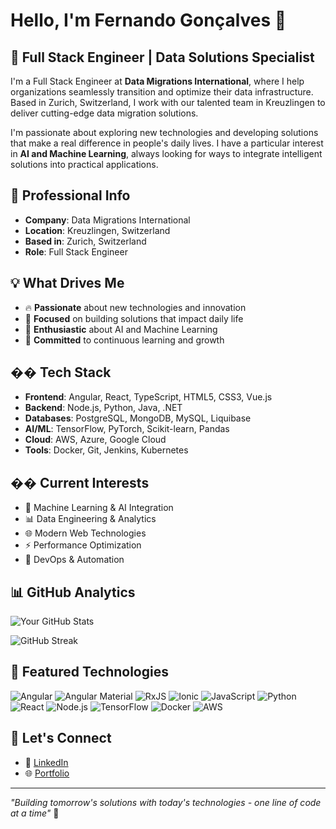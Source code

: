 # Hello, I'm Fernando Gonçalves 👋

## 🚀 Full Stack Engineer | Data Solutions Specialist

I'm a Full Stack Engineer at **Data Migrations International**, where I help organizations seamlessly transition and optimize their data infrastructure. Based in Zurich, Switzerland, I work with our talented team in Kreuzlingen to deliver cutting-edge data migration solutions.

I'm passionate about exploring new technologies and developing solutions that make a real difference in people's daily lives. I have a particular interest in **AI and Machine Learning**, always looking for ways to integrate intelligent solutions into practical applications.

## 🏢 Professional Info
- **Company**: Data Migrations International
- **Location**: Kreuzlingen, Switzerland
- **Based in**: Zurich, Switzerland
- **Role**: Full Stack Engineer

## 💡 What Drives Me
- 🔥 **Passionate** about new technologies and innovation
- 🎯 **Focused** on building solutions that impact daily life
- 🤖 **Enthusiastic** about AI and Machine Learning
- 🚀 **Committed** to continuous learning and growth

## ��️ Tech Stack
- **Frontend**: Angular, React, TypeScript, HTML5, CSS3, Vue.js
- **Backend**: Node.js, Python, Java, .NET
- **Databases**: PostgreSQL, MongoDB, MySQL, Liquibase
- **AI/ML**: TensorFlow, PyTorch, Scikit-learn, Pandas
- **Cloud**: AWS, Azure, Google Cloud
- **Tools**: Docker, Git, Jenkins, Kubernetes

## �� Current Interests
- 🤖 Machine Learning & AI Integration
- 📊 Data Engineering & Analytics
- 🌐 Modern Web Technologies
- ⚡ Performance Optimization
- 🔄 DevOps & Automation

## 📊 GitHub Analytics

![Your GitHub Stats](https://github-readme-stats.vercel.app/api?username=fgs4jivs&show_icons=true&theme=radical&include_all_commits=true&count_private=true&hide_border=true)

![GitHub Streak](https://github-readme-streak-stats.herokuapp.com/?user=fgs4jivs&theme=radical&hide_border=true)

## 🌟 Featured Technologies
![Angular](https://img.shields.io/badge/-Angular-DD0031?style=flat-square&logo=angular&logoColor=white)
![Angular Material](https://img.shields.io/badge/-Angular%20Material-009688?style=flat-square&logo=angular&logoColor=white)
![RxJS](https://img.shields.io/badge/-RxJS-B7178C?style=flat-square&logo=reactivex&logoColor=white)
![Ionic](https://img.shields.io/badge/-Ionic-3880FF?style=flat-square&logo=ionic&logoColor=white)
![JavaScript](https://img.shields.io/badge/-JavaScript-F7DF1E?style=flat-square&logo=javascript&logoColor=black)
![Python](https://img.shields.io/badge/-Python-3776AB?style=flat-square&logo=python&logoColor=white)
![React](https://img.shields.io/badge/-React-61DAFB?style=flat-square&logo=react&logoColor=black)
![Node.js](https://img.shields.io/badge/-Node.js-339933?style=flat-square&logo=node.js&logoColor=white)
![TensorFlow](https://img.shields.io/badge/-TensorFlow-FF6F00?style=flat-square&logo=tensorflow&logoColor=white)
![Docker](https://img.shields.io/badge/-Docker-2496ED?style=flat-square&logo=docker&logoColor=white)
![AWS](https://img.shields.io/badge/-AWS-232F3E?style=flat-square&logo=amazon-aws&logoColor=white)

## 🤝 Let's Connect
- 💼 [LinkedIn](https://www.linkedin.com/in/fernandojcgoncalves/)
- 🌐 [Portfolio](https://iamfernando.vercel.app/)

---
*"Building tomorrow's solutions with today's technologies - one line of code at a time"* 🚀
